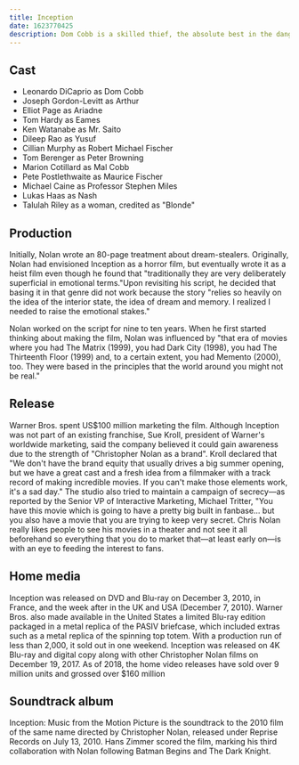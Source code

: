 ```yaml
---
title: Inception
date: 1623770425
description: Dom Cobb is a skilled thief, the absolute best in the dangerous art of extraction, stealing valuable secrets from deep within the subconscious during the dream state, when the mind is at its most vulnerable. Cobb's rare ability has made him a coveted player in this treacherous new world of corporate espionage, but it has also made him an international fugitive and cost him everything he has ever loved. Now Cobb is being offered a chance at redemption. One last job could give him his life back but only if he can accomplish the impossible, inception. Instead of the perfect heist, Cobb and his team of specialists have to pull off the reverse, their task is not to steal an idea, but to plant one. If they succeed, it could be the perfect crime. But no amount of careful planning or expertise can prepare the team for the dangerous enemy that seems to predict their every move. An enemy that only Cobb could have seen coming.
---
```

## Cast

- Leonardo DiCaprio as Dom Cobb
- Joseph Gordon-Levitt as Arthur
- Elliot Page as Ariadne
- Tom Hardy as Eames
- Ken Watanabe as Mr. Saito
- Dileep Rao as Yusuf
- Cillian Murphy as Robert Michael Fischer
- Tom Berenger as Peter Browning
- Marion Cotillard as Mal Cobb
- Pete Postlethwaite as Maurice Fischer
- Michael Caine as Professor Stephen Miles
- Lukas Haas as Nash
- Talulah Riley as a woman, credited as "Blonde"

## Production

Initially, Nolan wrote an 80-page treatment about dream-stealers. Originally, Nolan had envisioned Inception as a horror film, but eventually wrote it as a heist film even though he found that "traditionally they are very deliberately superficial in emotional terms."Upon revisiting his script, he decided that basing it in that genre did not work because the story "relies so heavily on the idea of the interior state, the idea of dream and memory. I realized I needed to raise the emotional stakes."

Nolan worked on the script for nine to ten years. When he first started thinking about making the film, Nolan was influenced by "that era of movies where you had The Matrix (1999), you had Dark City (1998), you had The Thirteenth Floor (1999) and, to a certain extent, you had Memento (2000), too. They were based in the principles that the world around you might not be real."

## Release

Warner Bros. spent US$100 million marketing the film. Although Inception was not part of an existing franchise, Sue Kroll, president of Warner's worldwide marketing, said the company believed it could gain awareness due to the strength of "Christopher Nolan as a brand". Kroll declared that "We don't have the brand equity that usually drives a big summer opening, but we have a great cast and a fresh idea from a filmmaker with a track record of making incredible movies. If you can't make those elements work, it's a sad day." The studio also tried to maintain a campaign of secrecy—as reported by the Senior VP of Interactive Marketing, Michael Tritter, "You have this movie which is going to have a pretty big built in fanbase... but you also have a movie that you are trying to keep very secret. Chris Nolan really likes people to see his movies in a theater and not see it all beforehand so everything that you do to market that—at least early on—is with an eye to feeding the interest to fans.

## Home media

Inception was released on DVD and Blu-ray on December 3, 2010, in France, and the week after in the UK and USA (December 7, 2010). Warner Bros. also made available in the United States a limited Blu-ray edition packaged in a metal replica of the PASIV briefcase, which included extras such as a metal replica of the spinning top totem. With a production run of less than 2,000, it sold out in one weekend. Inception was released on 4K Blu-ray and digital copy along with other Christopher Nolan films on December 19, 2017. As of 2018, the home video releases have sold over 9 million units and grossed over $160 million

## Soundtrack album

Inception: Music from the Motion Picture is the soundtrack to the 2010 film of the same name directed by Christopher Nolan, released under Reprise Records on July 13, 2010. Hans Zimmer scored the film, marking his third collaboration with Nolan following Batman Begins and The Dark Knight.
